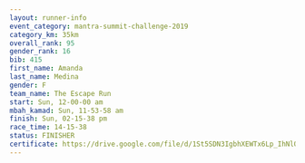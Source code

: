```yaml
---
layout: runner-info 
event_category: mantra-summit-challenge-2019 
category_km: 35km 
overall_rank: 95
gender_rank: 16
bib: 415
first_name: Amanda
last_name: Medina
gender: F
team_name: The Escape Run
start: Sun, 12-00-00 am
mbah_kamad: Sun, 11-53-58 am
finish: Sun, 02-15-38 pm
race_time: 14-15-38
status: FINISHER
certificate: https://drive.google.com/file/d/1St5SDN3IgbhXEWTx6Lp_IhNlOcfcUZhx/view?usp=sharing
---
```

